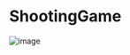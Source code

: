 # ShootingGame
![image](https://user-images.githubusercontent.com/18522270/114067554-e7d7c400-98d7-11eb-8ff2-8767aeaa5442.png)

